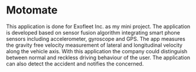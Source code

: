 # Motomate

This application is done for Exofleet Inc. as my mini project. The application is developed based on sensor fusion algorithm integrating smart phone sensors including accelerometer, gyroscope and GPS. The app measures the gravity free velocity measurement of lateral and longitudinal velocity along the vehicle axis. With this application the company could distinguish between normal and reckless driving behaviour of the user. The application can also detect the accident and notifies the concerned.
